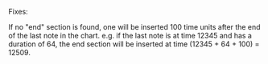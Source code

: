 Fixes:

If no "end" section is found, one will be inserted 100 time units after the end of the last note in
the chart. e.g. if the last note is at time 12345 and has a duration of 64, the end section will be
inserted at time (12345 + 64 + 100) = 12509.
